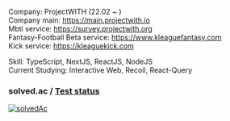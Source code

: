 Company: ProjectWITH (22.02 ~ )<br/>
Company main: https://main.projectwith.io<br/>
Mbti service: https://survey.projectwith.org<br/> 
Fantasy-Football Beta service: https://www.kleaguefantasy.com<br/>
Kick service: https://kleaguekick.com<br/>

Skill: TypeScript, NextJS, ReactJS, NodeJS<br/>
Current Studying: Interactive Web, Recoil, React-Query<br/>

### solved.ac / [Test status](https://github.com/junho0956/Algorithm#status)
[![solvedAc](http://mazassumnida.wtf/api/v2/generate_badge?boj=jh0956)](https://solved.ac/jh0956)
